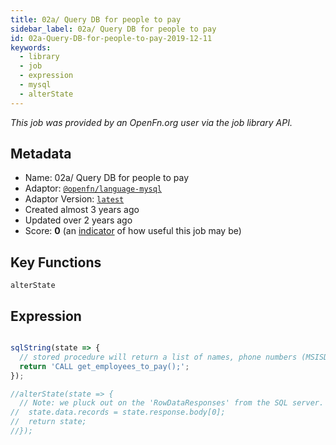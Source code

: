 ```yaml
---
title: 02a/ Query DB for people to pay
sidebar_label: 02a/ Query DB for people to pay
id: 02a-Query-DB-for-people-to-pay-2019-12-11
keywords:
  - library
  - job
  - expression
  - mysql
  - alterState
---
```


<em>This job was provided by an OpenFn.org user via the job library API.</em>

## Metadata

- Name: 02a/ Query DB for people to pay
- Adaptor: [`@openfn/language-mysql`](https://www.github.com/openfn/language-mysql)
- Adaptor Version: [`latest`](https://www.github.com/openfn/language-mysql)
- Created almost 3 years ago
- Updated over 2 years ago
- Score: <b>0</b> (an [indicator](/adaptors/library/#library-scores) of how useful this job may be)

## Key Functions

`alterState`

## Expression

```js

sqlString(state => {
  // stored procedure will return a list of names, phone numbers (MSISDN), and salary info for employees that should be paid today
  return 'CALL get_employees_to_pay();';
});

//alterState(state => {
  // Note: we pluck out on the 'RowDataResponses' from the SQL server.
//  state.data.records = state.response.body[0];
//  return state;
//});
```